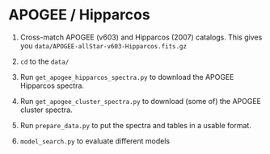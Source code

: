 APOGEE / Hipparcos
==================

1. Cross-match APOGEE (v603) and Hipparcos (2007) catalogs. This gives you `data/APOGEE-allStar-v603-Hipparcos.fits.gz`

2. `cd` to the `data/` 

3. Run `get_apogee_hipparcos_spectra.py` to download the APOGEE Hipparcos spectra.

4. Run `get_apogee_cluster_spectra.py` to download (some of) the APOGEE cluster spectra.

5. Run `prepare_data.py` to put the spectra and tables in a usable format.

6. `model_search.py` to evaluate different models 
